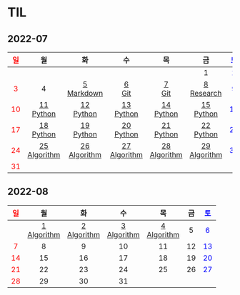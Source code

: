 # TIL

## 2022-07
| <span style="color: red">일</span> |                       월                       |                       화                        |                       수                       |                       목                       |                       금                       | <span style="color: blue">토</span> |
| :--------------------------------: | :--------------------------------------------: | :---------------------------------------------: | :--------------------------------------------: | :--------------------------------------------: | :--------------------------------------------: | :---------------------------------: |
|                                    |                                                |                                                 |                                                |                                                |                       1                        | <span style="color: blue">2</span>  |
| <span style="color: red">3</span>  |                       4                        | [5<br/>Markdown](./Markdown/마크다운%20문법.md) |           [6<br/>Git](./Git/Git.md)            |           [7<br/>Git](./Git/Git2.md)           |    [8<br/>Research](./Research/research.md)    | <span style="color: blue">9</span>  |
| <span style="color: red">10</span> |    [11<br/>Python](./Python/md/Python01.md)    |    [12<br/>Python](./Python/md/Python02.md)     |    [13<br/>Python](./Python/md/Python03.md)    |    [14<br/>Python](./Python/md/Python04.md)    |    [15<br/>Python](./Python/md/Python05.md)    | <span style="color: blue">16</span> |
| <span style="color: red">17</span> |    [18<br/>Python](./Python/md/Python06.md)    |    [19<br/>Python](./Python/md/Python07.md)     |    [20<br/>Python](./Python/md/Python08.md)    |    [21<br/>Python](./Python/md/Python09.md)    |    [22<br/>Python](./Python/md/Python10.md)    | <span style="color: blue">23</span> |
| <span style="color: red">24</span> | [25<br/>Algorithm](./Algorithm/Algorithm01.md) | [26<br/>Algorithm](./Algorithm/Algorithm02.md)  | [27<br/>Algorithm](./Algorithm/Algorithm03.md) | [28<br/>Algorithm](./Algorithm/Algorithm04.md) | [29<br/>Algorithm](./Algorithm/Algorithm05.md) | <span style="color: blue">30</span> |
| <span style="color: red">31</span> |                                                |                                                 |                                                |                                                |                                                |                                     |

## 2022-08

| <span style="color: red">일</span> |                      월                       |                      화                       |                      수                       |                      목                       |  금  | <span style="color: blue">토</span> |
| :--------------------------------: | :-------------------------------------------: | :-------------------------------------------: | :-------------------------------------------: | :-------------------------------------------: | :--: | :---------------------------------: |
|                                    | [1<br/>Algorithm](./Algorithm/Algorithm06.md) | [2<br/>Algorithm](./Algorithm/Algorithm07.md) | [3<br/>Algorithm](./Algorithm/Algorithm08.md) | [4<br/>Algorithm](./Algorithm/Algorithm09.md) |  5   | <span style="color: blue">6</span>  |
| <span style="color: red">7</span>  |                       8                       |                       9                       |                      10                       |                      11                       |  12  | <span style="color: blue">13</span> |
| <span style="color: red">14</span> |                      15                       |                      16                       |                      17                       |                      18                       |  19  | <span style="color: blue">20</span> |
| <span style="color: red">21</span> |                      22                       |                      23                       |                      24                       |                      25                       |  26  | <span style="color: blue">27</span> |
| <span style="color: red">28</span> |                      29                       |                      30                       |                      31                       |                                               |      |                                     |
